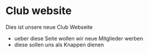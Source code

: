 # Club website

Dies ist unsere neue Club Webseite

* ueber diese Seite wollen wir neue Mitglieder werben
* diese sollen uns als Knappen dienen
